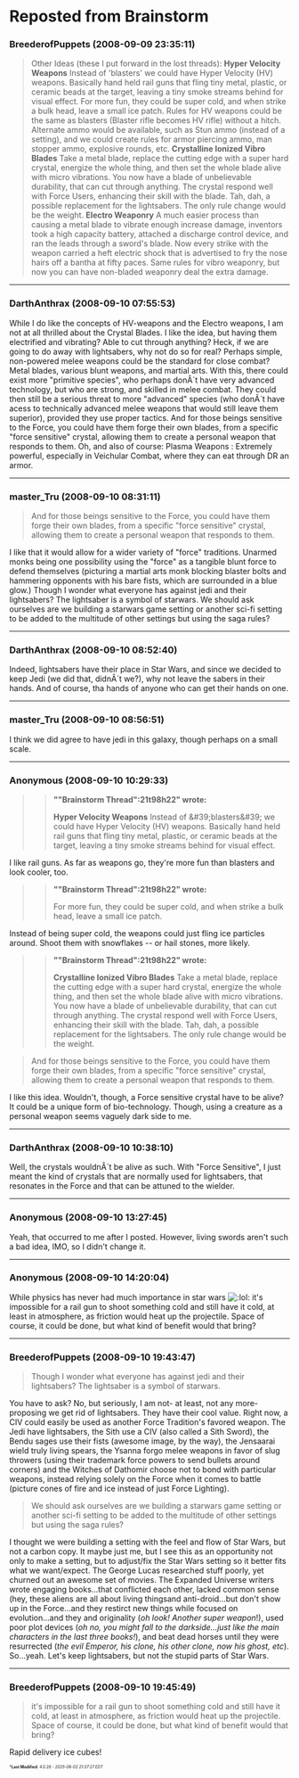 # Reposted from Brainstorm

### **BreederofPuppets** (2008-09-09 23:35:11)

> Other Ideas (these I put forward in the lost threads):
> **Hyper Velocity Weapons**
> Instead of &#39;blasters&#39; we could have Hyper Velocity (HV) weapons. Basically hand held rail guns that fling tiny metal, plastic, or ceramic beads at the target, leaving a tiny smoke streams behind for visual effect. For more fun, they could be super cold, and when strike a bulk head, leave a small ice patch. Rules for HV weapons could be the same as blasters (Blaster rifle becomes HV rifle) without a hitch. Alternate ammo would be available, such as Stun ammo (instead of a setting), and we could create rules for armor piercing ammo, man stopper ammo, explosive rounds, etc.
> **Crystalline Ionized Vibro Blades**
> Take a metal blade, replace the cutting edge with a super hard crystal, energize the whole thing, and then set the whole blade alive with micro vibrations. You now have a blade of unbelievable durability, that can cut through anything. The crystal respond well with Force Users, enhancing their skill with the blade. Tah, dah, a possible replacement for the lightsabers. The only rule change would be the weight.
> **Electro Weaponry**
> A much easier process than causing a metal blade to vibrate enough increase damage, inventors took a high capacity battery, attached a discharge control device, and ran the leads through a sword&#39;s blade. Now every strike with the weapon carried a heft electric shock that is advertised to fry the nose hairs off a bantha at fifty paces. Same rules for vibro weaponry, but now you can have non-bladed weaponry deal the extra damage.

---

### **DarthAnthrax** (2008-09-10 07:55:53)

While I do like the concepts of HV-weapons and the Electro weapons, I am not at all thrilled about the Crystal Blades. I like the idea, but having them electrified and vibrating? Able to cut through anything? Heck, if we are going to do away with lightsabers, why not do so for real?
Perhaps simple, non-powered melee weapons could be the standard for close combat? Metal blades, various blunt weapons, and martial arts. With this, there could exist more "primitive species", who perhaps donÂ´t have very advanced technology, but who are strong, and skilled in melee combat. They could then still be a serious threat to more "advanced" species (who donÂ´t have acess to technically advanced melee weapons that would still leave them superior), provided they use proper tactics.
And for those beings sensitive to the Force, you could have them forge their own blades, from a specific "force sensitive" crystal, allowing them to create a personal weapon that responds to them.
Oh, and also of course: Plasma Weapons : Extremely powerful, especially in Veichular Combat, where they can eat through DR an armor.

---

### **master_Tru** (2008-09-10 08:31:11)

> And for those beings sensitive to the Force, you could have them forge their own blades, from a specific &quot;force sensitive&quot; crystal, allowing them to create a personal weapon that responds to them.

I like that it would allow for a wider variety of "force" traditions. Unarmed monks being one possibility using the "force" as a tangible blunt force to defend themselves (picturing a martial arts monk blocking blaster bolts and hammering opponents with his bare fists, which are surrounded in a blue glow.)
Though I wonder what everyone has against jedi and their lightsabers? The lightsaber is a symbol of starwars. We should ask ourselves are we building a starwars game setting or another sci-fi setting to be added to the multitude of other settings but using the saga rules?

---

### **DarthAnthrax** (2008-09-10 08:52:40)

Indeed, lightsabers have their place in Star Wars, and since we decided to keep Jedi (we did that, didnÂ´t we?), why not leave the sabers in their hands. And of course, tha hands of anyone who can get their hands on one.

---

### **master_Tru** (2008-09-10 08:56:51)

I think we did agree to have jedi in this galaxy, though perhaps on a small scale.

---

### **Anonymous** (2008-09-10 10:29:33)

> > **&quot;&quot;Brainstorm Thread&quot;:21t98h22&quot; wrote:**
> >
> > **Hyper Velocity Weapons**
> > Instead of &amp;#39;blasters&amp;#39; we could have Hyper Velocity (HV) weapons. Basically hand held rail guns that fling tiny metal, plastic, or ceramic beads at the target, leaving a tiny smoke streams behind for visual effect.

I like rail guns. As far as weapons go, they're more fun than blasters and look cooler, too.
> > **&quot;&quot;Brainstorm Thread&quot;:21t98h22&quot; wrote:**
> >
> > For more fun, they could be super cold, and when strike a bulk head, leave a small ice patch.

Instead of being super cold, the weapons could just fling ice particles around. Shoot them with snowflakes -- or hail stones, more likely.
> > **&quot;&quot;Brainstorm Thread&quot;:21t98h22&quot; wrote:**
> >
> > **Crystalline Ionized Vibro Blades**
> > Take a metal blade, replace the cutting edge with a super hard crystal, energize the whole thing, and then set the whole blade alive with micro vibrations. You now have a blade of unbelievable durability, that can cut through anything. The crystal respond well with Force Users, enhancing their skill with the blade. Tah, dah, a possible replacement for the lightsabers. The only rule change would be the weight.

> And for those beings sensitive to the Force, you could have them forge their own blades, from a specific &quot;force sensitive&quot; crystal, allowing them to create a personal weapon that responds to them.

I like this idea. Wouldn't, though, a Force sensitive crystal have to be alive? It could be a unique form of bio-technology. Though, using a creature as a personal weapon seems vaguely dark side to me.

---

### **DarthAnthrax** (2008-09-10 10:38:10)

Well, the crystals wouldnÂ´t be alive as such. With "Force Sensitive", I just meant the kind of crystals that are normally used for lightsabers, that resonates in the Force and that can be attuned to the wielder.

---

### **Anonymous** (2008-09-10 13:27:45)

Yeah, that occurred to me after I posted. However, living swords aren't such a bad idea, IMO, so I didn't change it.

---

### **Anonymous** (2008-09-10 14:20:04)

While physics has never had much importance in star wars <!-- s:lol: -->![:lol:](https://i.ibb.co/4wBjw6T4/icon-lol.gif)<!-- s:lol: -->
it's impossible for a rail gun to shoot something cold and still have it cold, at least in atmosphere, as friction would heat up the projectile.
Space of course, it could be done, but what kind of benefit would that bring?

---

### **BreederofPuppets** (2008-09-10 19:43:47)

> Though I wonder what everyone has against jedi and their lightsabers? The lightsaber is a symbol of starwars.

You have to ask?
No, but seriously, I am not- at least, not any more- proposing we get rid of lightsabers. They have their cool value. Right now, a CIV could easily be used as another Force Tradition's favored weapon. The Jedi have lightsabers, the Sith use a CIV (also called a Sith Sword), the Bendu sages use their fists (awesome image, by the way), the Jensaarai wield truly living spears, the Ysanna forgo melee weapons in favor of slug throwers (using their trademark force powers to send bullets around corners) and the Witches of Dathomir choose not to bond with particular weapons, instead relying solely on the Force when it comes to battle (picture cones of fire and ice instead of just Force Lighting).
> We should ask ourselves are we building a starwars game setting or another sci-fi setting to be added to the multitude of other settings but using the saga rules?

I thought we were building a setting with the feel and flow of Star Wars, but not a carbon copy. It maybe just me, but I see this as an opportunity not only to make a setting, but to adjust/fix the Star Wars setting so it better fits what we want/expect. The George Lucas researched stuff poorly, yet churned out an awesome set of movies. The Expanded Universe writers wrote engaging books...that conflicted each other, lacked common sense (hey, these aliens are all about living thingsand anti-droid...but don't show up in the Force...and they restirct new things while focused on evolution...and they and originality (*oh look! Another super weapon*!), used poor plot devices (*oh no, you might fall to the darkside…just like the main characters in the last three books!*), and beat dead horses until they were resurrected (*the evil Emperor, his clone, his other clone, now his ghost, etc*).
So...yeah. Let's keep lightsabers, but not the stupid parts of Star Wars.

---

### **BreederofPuppets** (2008-09-10 19:45:49)

> it&#39;s impossible for a rail gun to shoot something cold and still have it cold, at least in atmosphere, as friction would heat up the projectile.
> Space of course, it could be done, but what kind of benefit would that bring?

Rapid delivery ice cubes!



<span style="font-size: 0.5em;">***Last Modified**: 4.0.28 - *2025-06-02 21:37:27 EDT*</span>